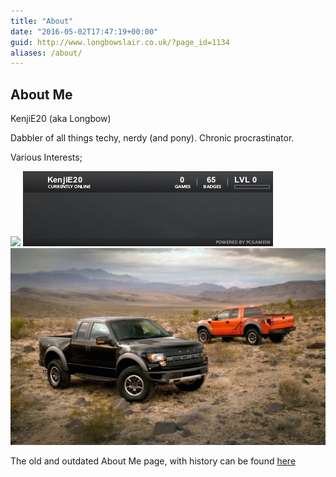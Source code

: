 ```yaml
---
title: "About"
date: "2016-05-02T17:47:19+00:00"
guid: http://www.longbowslair.co.uk/?page_id=1134
aliases: /about/
---
```


## About Me

KenjiE20 (aka Longbow)

Dabbler of all things techy, nerdy (and pony).
Chronic procrastinator.

Various Interests;

[![](http://sig.anidb.net/images/signatures/7359/ue600/)](http://sig.anidb.net/redirect/7359/ue600/)
[![](images/76561197993935169.png)](http://steamcommunity.com/id/kenjie20/)
[![Raptr Forum Signature](images/fs_overall.png)](http://raptr.com/KenjiE20?src=em_all)

The old and outdated About Me page, with history can be found [here](/about-me/)
